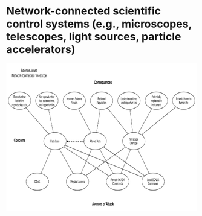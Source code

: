 # Network-connected scientific control systems (e.g., microscopes, telescopes, light sources, particle accelerators)

<img src="../diagrams/Cyber-Physical%20Control%20System.png" width="624" height="392" />